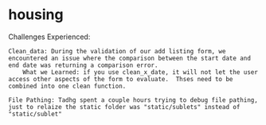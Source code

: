 # housing

Challenges Experienced:

    Clean_data: During the validation of our add listing form, we encountered an issue where the comparison between the start date and end date was returning a comparison error.  
        What we Learned: if you use clean_x_date, it will not let the user access other aspects of the form to evaluate.  Thses need to be combined into one clean function.

    File Pathing: Tadhg spent a couple hours trying to debug file pathing, just to relaize the static folder was "static/sublets" instead of "static/sublet"